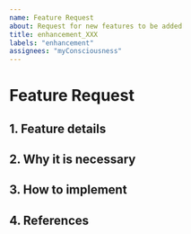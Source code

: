 ```yaml
---
name: Feature Request
about: Request for new features to be added
title: enhancement_XXX
labels: "enhancement"
assignees: "myConsciousness"
---
```


# Feature Request

## 1. Feature details

## 2. Why it is necessary

## 3. How to implement

## 4. References
